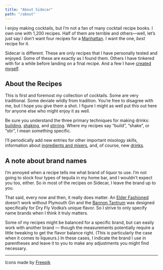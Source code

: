 ```yaml
---
title: "About Sidecar"
path: "/about"
---
```


I enjoy making cocktails, but I’m not a fan of many cocktail recipe books. I own one with 1,200 recipes. Half of them are terrible and others&mdash;well, let’s just say I don’t want four recipes for a [Manhattan](/drinks/manhattan). I want the one, *best* recipe for it.

Sidecar is different. These are only recipes that I have personally tested and enjoyed. Some of these are exactly as I found them. Others I have tinkered with for a while before landing on a final recipe. And a few I have [created myself](/tags/sidecar-original).

## About the Recipes

This is first and foremost *my* collection of cocktails. Some are very traditional. Some deviate wildly from tradition. You’re free to disagree with me, but I hope you give them a shot. I figure I might as well put this out here for anyone else who might enjoy it as well.

Be sure you understand the three primary techniques for making drinks: [building](/techniques/building/), [shaking](/techniques/shaking/), and [stirring](/techniques/stirring/). Where my recipes say “build”, “shake”, or “stir”, I mean something specific.

I’ll periodically add new entries for other important mixology skills, information about [ingredients and mixers](/ingredients), and, of course, new [drinks](/drinks/).

## A note about brand names

I’m annoyed when a recipe tells me what brand of liquor to use. I’m not going to stock four types of tequila in my home bar, and I wouldn’t expect you too, either. So in most of the recipes on Sidecar, I leave the brand up to you.

That said, every now and then, it really does matter. An [Elder Fashioned](/drinks/elder-fashioned) doesn’t work without Plymouth Gin and the [Bannon Tantrum](/drinks/bannon-tantrum) was designed specifically for Dry Fly Vodka’s unique flavor. So I strive to only specify name brands when I think it truly matters.

Some of my recipes might be balanced for a specific brand, but can easily work with another brand &mdash; though the measurements potentially require a little tweaking to get the flavor balance right. (This is particularly the case when it comes to liqueurs.) In these cases, I indicate the brand I use in parentheses and leave it to you to make any adjustments you might find necessary.

<hr />

<div class="footnote">Icons made by <a href="https://www.flaticon.com/authors/freepik" title="Freepik">Freepik</a></div>

